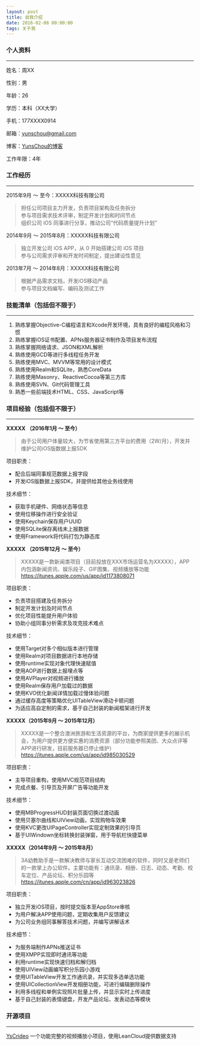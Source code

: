 ```yaml
---
layout: post
title: 自我介绍
date: 2016-02-08 00:00:00
tags: 关于我
---
```


### 个人资料

---

姓名：周XX

性别：男

年龄：26

学历：本科（XX大学）

手机：177XXXX0914

邮箱：yunschou@gmail.com

博客：[YunsChou的博客](http://yunschou.github.io)

工作年限：4年

### 工作经历

------

2015年9月 ～ 至今：XXXXX科技有限公司

> 担任公司项目主力开发，负责项目架构及任务拆分  
> 参与项目需求技术评审，制定开发计划和时间节点  
> 组织公司 iOS 同事进行分享，推动公司“代码质量提升计划”



2014年9月 ～ 2015年8月：XXXXX科技有限公司

> 独立开发公司 iOS APP，从 0 开始搭建公司 iOS 项目  
> 参与公司需求评审和开发时间制定，提出建设性意见 



2013年7月 ～ 2014年8月：XXXXX科技有限公司

> 根据产品需求文档，开发iOS移动产品  
> 参与项目文档编写、编码及测试工作

### 技能清单（包括但不限于）

---

1. 熟练掌握Objective-C编程语言和Xcode开发环境，具有良好的编程风格和习惯
2. 熟练掌握iOS证书配置、APNs服务器证书制作及项目发布流程  
3. 熟练掌握网络请求、JSON和XML解析
4. 熟练使用GCD等进行多线程任务开发
5. 熟练使用MVC、MVVM等常用的设计模式
6. 熟练使用Realm和SQLite，熟悉CoreData
7. 熟练使用Masonry、ReactiveCocoa等第三方库
8. 熟练使用SVN、Git代码管理工具
9. 熟悉一些前端技术HTML、CSS、JavaScript等


### 项目经验（包括但不限于）

---

**XXXXX （2016年1月 ～ 至今）**

> 由于公司用户体量较大，为节省使用第三方平台的费用（2W/月），开发并维护公司iOS版数据上报SDK

项目职责：  
* 配合后端同事规范数据上报字段        
* 开发iOS版数据上报SDK，并提供给其他业务线使用   

技术细节：  
* 获取手机硬件、网络状态等信息        
* 使用位移操作进行安全验证   
* 使用Keychain保存用户UUID  
* 使用SQLite保存离线未上报数据
* 使用Framework将代码打包为静态库 

**XXXXX （2015年12月 ～ 至今）**

> XXXXX是一款新闻类项目（目前投放在XXX市场运营名为XXXXX），APP内包涵新闻资讯、娱乐段子、GIF图集、视频播放等功能  
> https://itunes.apple.com/us/app/id1173808071

项目职责：  
* 负责项目搭建及任务拆分  
* 制定开发计划及时间节点 
* 优化项目性能提升用户体验  
* 协助小组同事分析需求及攻克技术难点  

技术细节：  
* 使用Target对多个相似版本进行管理    
* 使用Realm对项目数据进行本地存储    
* 使用runtime实现对象代理快速赋值 
* 使用AOP进行数据上报埋点等    
* 使用AVPlayer对视频进行播放  
* 使用Realm保存用户加载过的数据
* 使用KVO优化新闻详情加载过慢体验问题  
* 通过缓存高度等策略优化UITableView滑动卡顿问题  
* 为适应高自定制的需求，基于自己封装的新闻框架进行开发  


**XXXXX（2015年9月 ～ 2015年12月）**

> XXXXX是一个整合澳洲旅游和生活资源的平台，为商家提供更多的展示机会，为用户提供更方便实惠的消费资源（部分功能参照美团、大众点评等APP进行研发，目前服务器已停止维护）  
> https://itunes.apple.com/us/app/id985030529

项目职责：  
* 主导项目重构，使用MVC规范项目结构    
* 完成点餐、引导页及开屏广告等功能开发    

技术细节：  
* 使用MBProgressHUD封装页面切换过渡动画    
* 使用贝塞尔曲线和UIView动画，实现购物车效果  
* 使用KVC更改UIPageController实现定制效果的引导页  
* 基于UIWindown坐标转换封装弹窗，用于导航栏快捷菜单  


**XXXXX（2014年9月 ～ 2015年8月）**

> 3A幼教助手是一款解决教师与家长互动交流困难的软件，同时又是老师们的一款掌上办公软件。主要功能有：通讯录、相册、日志、动态、考勤、校车定位、产品论坛、积分乐园等  
> https://itunes.apple.com/cn/app/id963023826

项目职责：  
* 独立开发iOS项目，按时提交版本至AppStore审核    
* 为用户解决APP使用问题，定期收集用户反馈建议       
* 为公司业务组同事解答技术问题，并编写讲解话术  

技术细节：  
* 为服务端制作APNs推送证书    
* 使用XMPP实现即时通讯等功能    
* 利用runtime实现快速归档和解归档    
* 使用UIView动画编写积分乐园小游戏    
* 使用UITableView开发工作通讯录，并实现多选单选功能  
* 使用UICollectionView开发相册功能，可进行编辑删除操作  
* 利用多线程和单例实现照片批量上传，并显示实时上传进度   
* 基于自己封装的表情键盘，开发产品论坛、发表动态等模块  



### 开源项目

---

[YsCrideo](https://github.com/YunsChou/YsCrideo) 一个功能完整的视频播放小项目，使用LeanCloud提供数据支持











